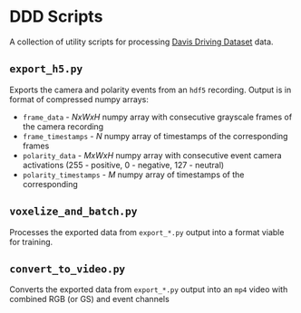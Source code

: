 # DDD Scripts

A collection of utility scripts for processing [Davis Driving Dataset](https://sites.google.com/view/davis-driving-dataset-2020/home) data.

## `export_h5.py`

Exports the camera and polarity events from an `hdf5` recording. Output is in format of compressed numpy arrays:
- `frame_data` - _NxWxH_ numpy array with consecutive grayscale frames of the camera recording
- `frame_timestamps` - _N_ numpy array of timestamps of the corresponding frames
- `polarity_data` - _MxWxH_ numpy array with consecutive event camera activations (255 - positive, 0 - negative, 127 - neutral)
- `polarity_timestamps` - _M_ numpy array of timestamps of the corresponding 

## `voxelize_and_batch.py`

Processes the exported data from `export_*.py` output into a format viable for training.

## `convert_to_video.py`

Converts the exported data from `export_*.py` output into an `mp4` video with combined RGB (or GS) and event channels